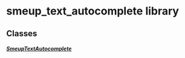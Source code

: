 


# smeup_text_autocomplete library











## Classes

##### [SmeupTextAutocomplete](../smeup_widgets_smeup_text_autocomplete/SmeupTextAutocomplete-class.md)



 















